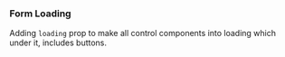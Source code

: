 ### Form Loading

Adding `loading` prop to make all control components into loading which under it, includes buttons.
